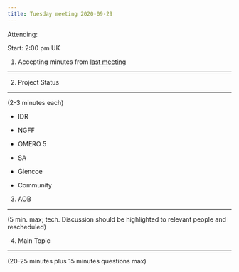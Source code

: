 ```yaml
---
title: Tuesday meeting 2020-09-29
---
```


Attending:

Start: 2:00 pm UK

1. Accepting minutes from [<u>last meeting</u>](https://github.com/ome/meeting-minutes)
---------------------------------------------------------------------------------------------

2. Project Status
-----------------

(2-3 minutes each)

- IDR

- NGFF

- OMERO 5

- SA

- Glencoe

- Community

3. AOB
------

(5 min. max; tech. Discussion should be highlighted to relevant people
and rescheduled)

4. Main Topic
-------------

(20-25 minutes plus 15 minutes questions max)

